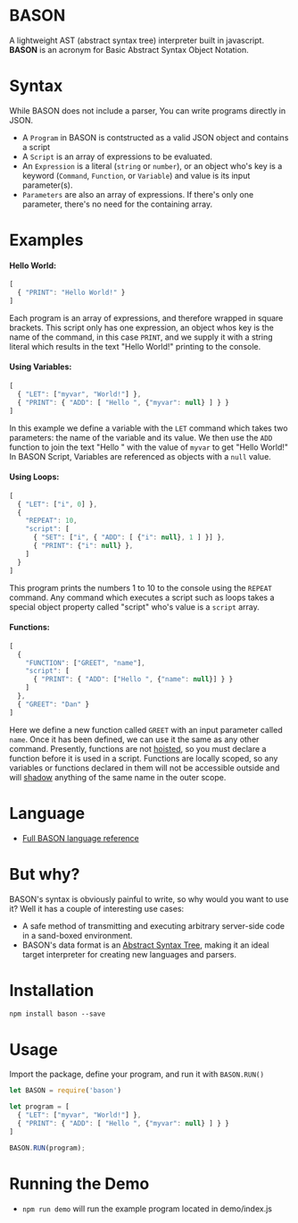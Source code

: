 # BASON

A lightweight AST (abstract syntax tree) interpreter built in javascript.  
**BASON** is an acronym for Basic  Abstract  Syntax  Object  Notation.

# Syntax
While BASON does not include a parser, You can write programs directly in JSON.  
* A `Program` in BASON is contstructed as a valid JSON object and contains a script
* A `Script` is an array of expressions to be evaluated.
* An `Expression` is a literal (`string` or `number`), or an object who's key is a keyword (`Command`, `Function`, or `Variable`) and value is its input parameter(s).
* `Parameters` are also an array of expressions. If there's only one parameter, there's no need for the containing array.

# Examples

#### Hello World:
~~~javascript
[
  { "PRINT": "Hello World!" }
]
~~~
Each program is an array of expressions, and therefore wrapped in square brackets. This script only has one expression, an object whos key is the name of the command, in this case `PRINT`, and we supply it with a string literal which results in the text "Hello World!" printing to the console.

#### Using Variables:
~~~javascript
[
  { "LET": ["myvar", "World!"] },
  { "PRINT": { "ADD": [ "Hello ", {"myvar": null} ] } }
]
~~~
In this example we define a variable with the `LET` command which takes two parameters: the name of the variable and its value.  We then use the `ADD` function to join the text "Hello " with the value of `myvar` to get "Hello World!" In BASON Script, Variables are referenced as objects with a `null` value.

#### Using Loops:
~~~javascript
[
  { "LET": ["i", 0] },
  {
    "REPEAT": 10,
    "script": [
      { "SET": ["i", { "ADD": [ {"i": null}, 1 ] }] },
      { "PRINT": {"i": null} },
    ]
  }
]
~~~
This program prints the numbers 1 to 10 to the console using the `REPEAT` command. Any command which executes a script such as loops takes a special object property called "script" who's value is a `script` array.

#### Functions:
~~~javascript
[
  {
    "FUNCTION": ["GREET", "name"],
    "script": [
      { "PRINT": { "ADD": ["Hello ", {"name": null}] } }
    ]
  },
  { "GREET": "Dan" }
]
~~~
Here we define a new function called `GREET` with an input parameter called `name`.  Once it has been defined, we can use it the same as any other command.  Presently, functions are not [hoisted](https://developer.mozilla.org/en-US/docs/Glossary/Hoisting), so you must declare a function before it is used in a script.
Functions are locally scoped, so any variables or functions declared in them will not be accessible outside and will [shadow](https://en.wikipedia.org/wiki/Variable_shadowing) anything of the same name in the outer scope.

# Language
* [Full BASON language reference](language.md)

# But why?
BASON's syntax is obviously painful to write, so why would you want to use it?  Well it has a couple of interesting use cases:
* A safe method of transmitting and executing arbitrary server-side code in a sand-boxed environment.
* BASON's data format is an [Abstract Syntax Tree](https://en.wikipedia.org/wiki/Abstract_syntax_tree), making it an ideal target interpreter for creating new languages and parsers.

# Installation
~~~
npm install bason --save
~~~

# Usage
Import the package, define your program, and run it with `BASON.RUN()`
~~~javascript
let BASON = require('bason')

let program = [
  { "LET": ["myvar", "World!"] },
  { "PRINT": { "ADD": [ "Hello ", {"myvar": null} ] } }
]

BASON.RUN(program);
~~~

# Running the Demo
* `npm run demo` will run the example program located in demo/index.js
